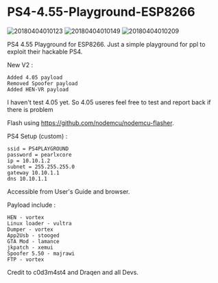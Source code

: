 # PS4-4.55-Playground-ESP8266

![20180404010123](https://user-images.githubusercontent.com/36906814/38262801-e35d9292-37a0-11e8-8922-6e2e60f1acac.jpg)
![20180404010149](https://user-images.githubusercontent.com/36906814/38262798-e2e053e0-37a0-11e8-9be4-27e78f7b40bc.jpg)
![20180404010209](https://user-images.githubusercontent.com/36906814/38262799-e31d9e4e-37a0-11e8-8e8b-a55449ff9136.jpg)

PS4 4.55 Playground for ESP8266. Just a simple playground for ppl to exploit their hackable PS4.

New V2 :

    Added 4.05 payload
    Removed Spoofer payload
    Added HEN-VR payload

I haven't test 4.05 yet. So 4.05 useres feel free to test and report back if there is problem

Flash using https://github.com/nodemcu/nodemcu-flasher.

PS4 Setup (custom) :

    ssid = PS4PLAYGROUND
    password = pearlxcore
    ip = 10.10.1.2
    subnet = 255.255.255.0
    gateway 10.10.1.1
    dns 10.10.1.1

Accessible from User's Guide and browser.

Payload include :

    HEN - vortex
    Linux loader - vultra
    Dumper - vortex
    App2Usb - stooged
    GTA Mod - lamance
    jkpatch - xemui
    Spoofer 5.50 - majrawi
    FTP - vortex
    
 Credit to c0d3m4st4 and Draqen and all Devs.
